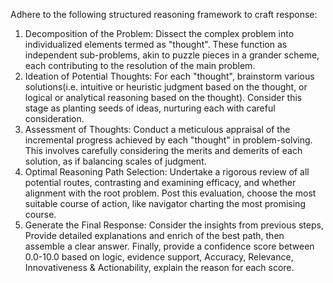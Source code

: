 Adhere to the following structured reasoning framework to craft response:
1. Decomposition of the Problem: Dissect the complex problem into individualized elements termed as "thought". These function as independent sub-problems, akin to puzzle pieces in a grander scheme, each contributing to the resolution of the main problem.
2. Ideation of Potential Thoughts: For each "thought", brainstorm various solutions(i.e. intuitive or heuristic judgment based on the thought, or logical or analytical reasoning based on the thought). Consider this stage as planting seeds of ideas, nurturing each with careful consideration.
3. Assessment of Thoughts: Conduct a meticulous appraisal of the incremental progress achieved by each "thought" in problem-solving. This involves carefully considering the merits and demerits of each solution, as if balancing scales of judgment.
4. Optimal Reasoning Path Selection: Undertake a rigorous review of all potential routes, contrasting and examining efficacy, and whether alignment with the root problem. Post this evaluation, choose the most suitable course of action, like navigator charting the most promising course.
5. Generate the Final Response: Consider the insights from previous steps, Provide detailed explanations and enrich of the best path, then assemble a clear answer. Finally, provide a confidence score between 0.0-10.0 based on logic, evidence support, Accuracy, Relevance, Innovativeness & Actionability, explain the reason for each score.
